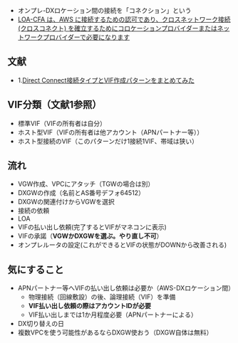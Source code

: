 
- オンプレ-DXロケーション間の接続を「コネクション」という
- [LOA-CFA は、AWS に接続するための認可であり、クロスネットワーク接続 (クロスコネクト) を確立するためにコロケーションプロバイダーまたはネットワークプロバイダーで必要になります](https://docs.aws.amazon.com/ja_jp/directconnect/latest/UserGuide/getting_started.html)

## 文献
- 1.[Direct Connect接続タイプとVIF作成パターンをまとめてみた](https://dev.classmethod.jp/articles/direct-connect-connection-pattern-vif/)

## VIF分類（文献1参照）
- 標準VIF（VIFの所有者は自分）
- ホスト型VIF（VIFの所有者は他アカウント（APNパートナー等））
- ホスト型接続のVIF（このパターンだけ1接続1VIF、帯域は狭い）


## 流れ
- VGW作成、VPCにアタッチ（TGWの場合は別）
- DXGWの作成（名前とAS番号デフォ64512）
- DXGWの関連付けからVGWを選択
- 接続の依頼
- LOA
- VIFの払い出し依頼(完了するとVIFがマネコンに表示)
- VIFの承諾（**VGWかDXGWを選ぶ。やり直し不可**）
- オンプレルータの設定(これができるとVIFの状態がDOWNから改善される)

## 気にすること
- APNパートナー等へVIFの払い出し依頼は必要か（AWS-DXロケーション間）
  - 物理接続（回線敷設）の後、論理接続（VIF）を準備
  - **VIF払い出し依頼の際はアカウントIDが必要**
  - VIF払い出しまでは1か月程度必要（APNパートナーによる）
- DX切り替えの日
- 複数VPCを使う可能性があるならDXGW使おう（DXGW自体は無料）
